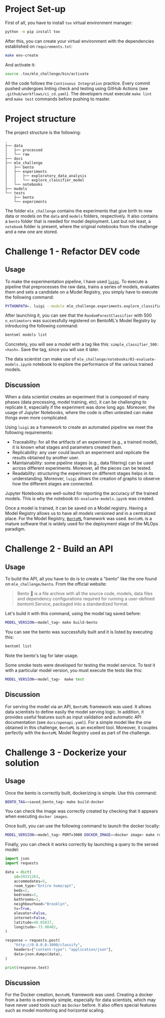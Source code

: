 # Project Set-up

First of all, you have to install `tox` virtual environment manager:

```bash
python -m pip install tox
```

After this, you can create your virtual environment with the dependencies established on
`requirements.txt`:

```bash
make env-create
```

And activate it:

```bash
source .tox/mle_challenge/bin/activate
```

All the code follows the `Continuous Integration` practice. Every commit pushed undergoes
linting check and testing using GitHub Actions (see `.github/workflows/ci_cd.yaml`).
The developers must execute `make lint` and `make test` commands before pushing to master.

# Project structure

The project structure is the following:

```
.
├── data
│   ├── processed
│   └── raw
├── docs
├── mle_challenge
│   ├── bento
│   ├── experiments
│   │   ├── exploratory_data_analysis
│   │   └── explore_classifier_model
│   └── notebooks
├── models
└── tests
    ├── bento
    └── experiments
```

The folder `mle_challenge` contains the experiments that give birth to new data
or models on the `data` and `models` folders, respectively.
It also contains a `bento` folder that is needed for model deployment. Last but not
least, a `notebook` folder is present, where the original notebooks from the challenge and
a new one are stored.

# Challenge 1 - Refactor DEV code

## Usage

To make the experimentation pipeline, I have used [`luigi`](https://github.com/spotify/luigi).
To execute a pipeline that preprocesses the raw data, trains a series of models,
evaluates them and sets a candidate on a Model Registry, you simply have to execute
the following command:

```bash
PYTHONPATH=. luigi --module mle_challenge.experiments.explore_classifier_model.explore_classifier_model RunModelTrainEval --local-scheduler
```

After launching it, you can see that the `RandomForestClassifier` with 500 `n_estimators`
was successfully registered on BentoML's Model Registry by introducing the following command:

```bash
bentoml models list
```

Concretely, you will see a model with a tag like this: `simple_classifier_500:<hash>`.
Save the tag, since you will use it later.

The data scientist can make use of `mle_challenge/notebooks/03-evaluate-models.ipynb`
notebook to explore the performance of the various trained models.

## Discussion

When a data scientist creates an experiment that is composed of many phases
(data processing, model training, etc), it can be challenging to replicate it,
especially if the experiment was done long ago. Moreover, the usage of Jupyter
Notebooks, where the code is often untested can make things even more complicated.

Using `luigi` as a framework to create an automated pipeline we meet the following
requirements:

- Traceability: for all the artifacts of an experiment (e.g., a trained model), it is known
what stages and parameters created them.
- Replicability: any user could launch an experiment and replicate the results obtained by another user.
- Maintainability: some pipeline stages (e.g., data filtering) can be used across different experiments.
Moreover, all the pieces can be tested.
- Readability: structuring the experiment on different stages helps in its understanding.
Moreover, `luigi` allows the creation of graphs to observe how the different stages are connected.

Jupyter Notebooks are well-suited for reporting the accuracy of the trained models.
This is why the notebook `03-evaluate-models.ipynb` was created.

Once a model is trained, it can be saved on a Model registry. Having a Model Registry
allows us to have all models versioned and in a centralized place. For the Model Registry,
[`BentoML`](https://www.bentoml.com/) framework was used. `BentoML` is a mature software
that is widely used for the deployment stage of the MLOps paradigm.


# Challenge 2 - Build an API

## Usage

To build the API, all you have to do is to create a "bento"
like the one found on `mle_challenge/bento`. From the official website:

> Bento 🍱 is a file archive with all the source code, models, data files
> and dependency configurations required for running a user-defined bentoml.Service,
> packaged into a standardized format.


Let's build it with this command,
using the model tag saved before:

```bash
MODEL_VERSION=<model_tag> make build-bento
```

You can see the bento was successfully built and it is listed by executing this:

```bash
bentoml list
```

Note the bento's tag for later usage.

Some smoke tests were developed for testing the model service. To test it 
with a particular model version, you must execute the tests like this:

```bash
MODEL_VERSION=<model_tag>  make test
```

## Discussion

For serving the model via an API, `BentoML` framework was used.
It allows data scientists to define easily the model serving logic.
In addition, it provides useful features such as input validation and automatic API
documentation (see `docs/openapi.yaml`). For a simple model like the one obtained in this
challenge, `BentoML` is an excellent tool. Moreover, it couples perfectly with the
`BentoML` Model Registry used as part of the challenge.

# Challenge 3 - Dockerize your solution

## Usage

Once the bento is correctly built, dockerizing is simple. Use this command:

```bash
BENTO_TAG=<saved_bento_tag> make build-docker
```

You can check the image was correctly created by checking that it appears when executing
`docker images`.

Once built, you can use the following command to launch the docker locally:

```bash
MODEL_VERSION=<model_tag> PORT=3000 DOCKER_IMAGE=<docker image> make run-docker
```

Finally, you can check it works correctly by launching a query to the served model:

```python
import json
import requests

data = dict(
    id=39331263,
    accommodates=5,
    room_type="Entire home/apt",
    beds=2,
    bedrooms=2,
    bathrooms=1,
    neighbourhood="Brooklyn",
    tv=True,
    elevator=False,
    internet=False,
    latitude=40.65837,
    longitude=-73.98402,
)

response = requests.post(
    "http://0.0.0.0:3000/classify",
    headers={"content-type": "application/json"},
    data=json.dumps(data),
)

print(response.text)

```

## Discussion

For the Docker creation, `BentoML` framework was used.
Creating a docker from a bento is extremely simple, especially for data scientists,
which may have never used tools such as `Docker` before. It also offers special features
such as model monitoring and horizontal scaling.

